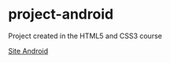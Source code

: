 # project-android
Project created in the HTML5 and CSS3 course

<a href="index.html">Site Android</a>
